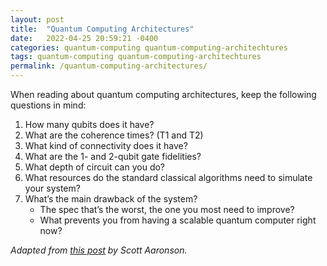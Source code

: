 ```yaml
---
layout: post
title:  "Quantum Computing Architectures"
date:   2022-04-25 20:59:21 -0400
categories: quantum-computing quantum-computing-architechtures
tags: quantum-computing quantum-computing-architechtures
permalink: /quantum-computing-architectures/
---
```

When reading about quantum computing architectures, keep the following questions in mind:

1. How many qubits does it have? 
2. What are the coherence times? (T1 and T2)
3. What kind of connectivity does it have? 
4. What are the 1- and 2-qubit gate fidelities? 
5. What depth of circuit can you do? 
6. What resources do the standard classical algorithms need to simulate your system? 
7. What’s the main drawback of the system?
   - The spec that’s the worst, the one you most need to improve? 
   - What prevents you from having a scalable quantum computer right now? 

*Adapted from [this post](https://www.scottaaronson.com/blog/?p=4649) by Scott Aaronson.*